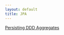 ```yaml
---
layout: default
title: JPA
---
```


[Persisting DDD Aggregates](https://www.baeldung.com/spring-persisting-ddd-aggregates)

